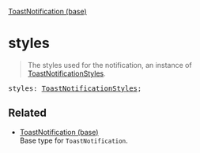 [ToastNotification (base)](ToastNotification_base.md)

# styles

> The styles used for the notification, an instance of [ToastNotificationStyles](ToastNotificationStyles.md).

<pre class="docgen_signature">styles: <a href="ToastNotificationStyles.md">ToastNotificationStyles</a>;</pre>

## Related

- [<!--{ref:type}-->ToastNotification (base)](ToastNotification_base.md) \
    Base type for `ToastNotification`.
